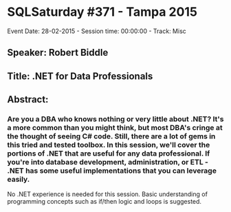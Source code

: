 # SQLSaturday #371 - Tampa 2015
Event Date: 28-02-2015 - Session time: 00:00:00 - Track: Misc
## Speaker: Robert Biddle
## Title: .NET for Data Professionals
## Abstract:
### Are you a DBA who knows nothing or very little about .NET? It's a more common than you might think, but most DBA's cringe at the thought of seeing C# code. Still, there are a lot of gems in this tried and tested toolbox. In this session, we'll cover the portions of .NET that are useful for any data professional. If you're into database development, administration, or ETL - .NET has some useful implementations that you can leverage easily.

No .NET experience is needed for this session. Basic understanding of programming concepts such as if/then logic and loops is suggested.
